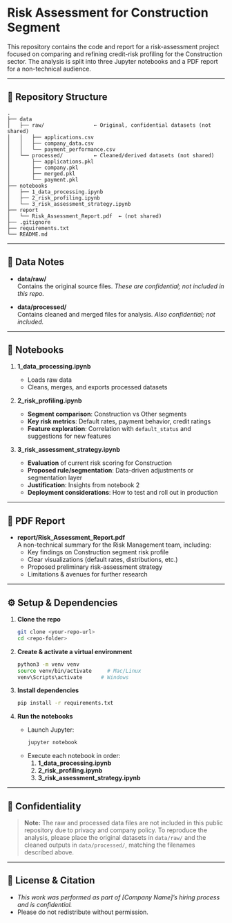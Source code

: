 # Risk Assessment for Construction Segment

This repository contains the code and report for a risk-assessment project focused on comparing and refining credit-risk profiling for the Construction sector. The analysis is split into three Jupyter notebooks and a PDF report for a non-technical audience.

---

## 📂 Repository Structure

```
.
├── data
│   ├── raw/                ← Original, confidential datasets (not shared)
│   │   ├── applications.csv
│   │   ├── company_data.csv
│   │   └── payment_performance.csv
│   └── processed/          ← Cleaned/derived datasets (not shared)
│       ├── applications.pkl
│       ├── company.pkl
│       ├── merged.pkl
│       └── payment.pkl 
├── notebooks
│   ├── 1_data_processing.ipynb
│   ├── 2_risk_profiling.ipynb
│   └── 3_risk_assessment_strategy.ipynb
├── report
│   └── Risk_Assessment_Report.pdf  ← (not shared)
├── .gitignore
├── requirements.txt
└── README.md
```

---

## 🔑 Data Notes

- **data/raw/**  
  Contains the original source files. *These are confidential; not included in this repo.*

- **data/processed/**  
  Contains cleaned and merged files for analysis. *Also confidential; not included.*

---

## 📓 Notebooks

1. **1_data_processing.ipynb**  
   - Loads raw data  
   - Cleans, merges, and exports processed datasets  

2. **2_risk_profiling.ipynb**  
   - **Segment comparison**: Construction vs Other segments  
   - **Key risk metrics**: Default rates, payment behavior, credit ratings  
   - **Feature exploration**: Correlation with `default_status` and suggestions for new features  

3. **3_risk_assessment_strategy.ipynb**  
   - **Evaluation** of current risk scoring for Construction  
   - **Proposed rule/segmentation**: Data-driven adjustments or segmentation layer  
   - **Justification**: Insights from notebook 2  
   - **Deployment considerations**: How to test and roll out in production  

---

## 📄 PDF Report

- **report/Risk_Assessment_Report.pdf**  
  A non-technical summary for the Risk Management team, including:  
  - Key findings on Construction segment risk profile  
  - Clear visualizations (default rates, distributions, etc.)  
  - Proposed preliminary risk-assessment strategy  
  - Limitations & avenues for further research  

---

## ⚙️ Setup & Dependencies

1. **Clone the repo**  
   ```bash
   git clone <your-repo-url>
   cd <repo-folder>
   ```

2. **Create & activate a virtual environment**  
   ```bash
   python3 -m venv venv
   source venv/bin/activate     # Mac/Linux
   venv\Scripts\activate      # Windows
   ```

3. **Install dependencies**  
   ```bash
   pip install -r requirements.txt
   ```

4. **Run the notebooks**  
   - Launch Jupyter:  
     ```bash
     jupyter notebook
     ```
   - Execute each notebook in order:  
     1. **1_data_processing.ipynb**  
     2. **2_risk_profiling.ipynb**  
     3. **3_risk_assessment_strategy.ipynb**  

---

## 🚫 Confidentiality

> **Note:** The raw and processed data files are not included in this public repository due to privacy and company policy. To reproduce the analysis, please place the original datasets in `data/raw/` and the cleaned outputs in `data/processed/`, matching the filenames described above.

---

## 📝 License & Citation

- *This work was performed as part of [Company Name]’s hiring process and is confidential.*  
- Please do not redistribute without permission.

